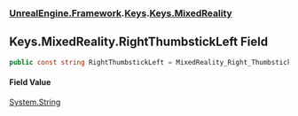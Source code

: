 ### [UnrealEngine.Framework](./UnrealEngine-Framework.md 'UnrealEngine.Framework').[Keys](./Keys.md 'UnrealEngine.Framework.Keys').[Keys.MixedReality](./Keys-MixedReality.md 'UnrealEngine.Framework.Keys.MixedReality')
## Keys.MixedReality.RightThumbstickLeft Field
  
```csharp
public const string RightThumbstickLeft = MixedReality_Right_Thumbstick_Left;
```
#### Field Value
[System.String](https://docs.microsoft.com/en-us/dotnet/api/System.String 'System.String')  

